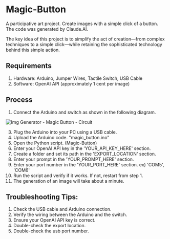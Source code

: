 # Magic-Button

A participative art project.
Create images with a simple click of a button.
The code was generated by Claude.AI.

The key idea of this project is to simplify the act of creation—from complex techniques to a simple click—while retaining the sophisticated technology behind this simple action.

## Requirements
1. Hardware: Arduino, Jumper Wires, Tactile Switch, USB Cable
2. Software: OpenAI API (approximately 1 cent per image)

## Process
1. Connect the Arduino and switch as shown in the following diagram.

![Img Generator - Magic Button - Circuit](https://github.com/user-attachments/assets/7a60329a-e738-45b2-8186-0652211c5328)

3. Plug the Arduino into your PC using a USB cable.
4. Upload the Arduino code. "magic_button.ino"
5. Open the Python script. (Magic-Button)
6. Enter your OpenAI API key in the 'YOUR_API_KEY_HERE' section.
7. Create a folder and set its path in the 'EXPORT_LOCATION' section.
8. Enter your prompt in the 'YOUR_PROMPT_HERE' section.
9. Enter your port number in the 'YOUR_PORT_HERE' section. ex) 'COM5', 'COM6'
10. Run the script and verify if it works. If not, restart from step 1.
11. The generation of an image will take about a minute.

## Troubleshooting Tips:
1. Check the USB cable and Arduino connection.
2. Verify the wiring between the Arduino and the switch.
3. Ensure your OpenAI API key is correct.
4. Double-check the export location.
5. Double-check the usb port number.

